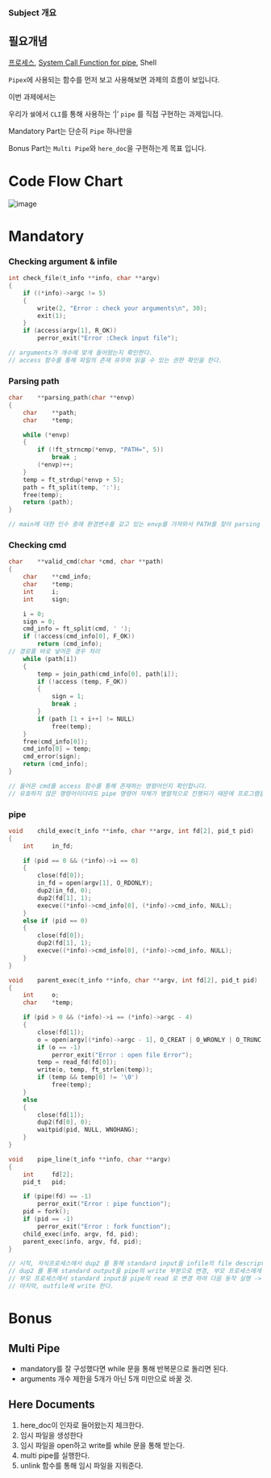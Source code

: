 ### Subject  개요

## 필요개념

[프로세스](https://www.notion.so/Process-0ec2d67ca2864642aeddaedb752884c4?pvs=4), [System Call Function for pipe](https://www.notion.so/pipex-478409ba6fd7467285dcb79ff0e114d2?pvs=4), Shell

`Pipex`에 사용되는 함수를 먼저 보고 사용해보면 과제의 흐름이 보입니다.

이번 과제에서는

우리가 `쉘`에서 `CLI`를 통해 사용하는 ‘|’ `pipe` 를 직접 구현하는 과제입니다.

Mandatory Part는 단순히 `Pipe` 하나만을

Bonus Part는 `Multi Pipe`와 `here_doc`을 구현하는게 목표 입니다.

# Code Flow Chart
![image](https://github.com/AriSongYe/pipex/assets/82326075/c06f60c2-a37b-4244-95a5-c344055d258b)


# Mandatory

### Checking argument & infile

```c
int	check_file(t_info **info, char **argv)
{
	if ((*info)->argc != 5)
	{
		write(2, "Error : check your arguments\n", 30);
		exit(1);
	}
	if (access(argv[1], R_OK))
		perror_exit("Error :Check input file");

// arguments가 개수에 맞게 들어왔는지 확인한다.
// access 함수를 통해 파일의 존재 유무와 읽을 수 있는 권한 확인을 한다.
```

### Parsing path

```c
char	**parsing_path(char **envp)
{
	char	**path;
	char	*temp;

	while (*envp)
	{
		if (!ft_strncmp(*envp, "PATH=", 5))
			break ;
		(*envp)++;
	}
	temp = ft_strdup(*envp + 5);
	path = ft_split(temp, ':');
	free(temp);
	return (path);
}

// main에 대한 인수 중에 환경변수를 갖고 있는 envp를 가져와서 PATH를 찾아 parsing 합니다.
```

### Checking cmd

```c
char	**valid_cmd(char *cmd, char **path)
{
	char	**cmd_info;
	char	*temp;
	int		i;
	int		sign;

	i = 0;
	sign = 0;
	cmd_info = ft_split(cmd, ' ');
	if (!access(cmd_info[0], F_OK))
		return (cmd_info);
// 경로를 바로 넣어준 경우 처리
	while (path[i])
	{
		temp = join_path(cmd_info[0], path[i]);
		if (!access (temp, F_OK))
		{
			sign = 1;
			break ;
		}
		if (path [1 + i++] != NULL)
			free(temp);
	}
	free(cmd_info[0]);
	cmd_info[0] = temp;
	cmd_error(sign);
	return (cmd_info);
}

// 들어온 cmd를 access 함수를 통해 존재하는 명령어인지 확인합니다.
// 유효하지 않은 명령어이더라도 pipe 명령어 자체가 병렬적으로 진행되기 때문에 프로그램을 종료하지 않습니다.
```

### pipe

```c
void	child_exec(t_info **info, char **argv, int fd[2], pid_t pid)
{
	int		in_fd;

	if (pid == 0 && (*info)->i == 0)
	{
		close(fd[0]);
		in_fd = open(argv[1], O_RDONLY);
		dup2(in_fd, 0);
		dup2(fd[1], 1);
		execve((*info)->cmd_info[0], (*info)->cmd_info, NULL);
	}
	else if (pid == 0)
	{
		close(fd[0]);
		dup2(fd[1], 1);
		execve((*info)->cmd_info[0], (*info)->cmd_info, NULL);
	}
}

void	parent_exec(t_info **info, char **argv, int fd[2], pid_t pid)
{
	int		o;
	char	*temp;

	if (pid > 0 && (*info)->i == (*info)->argc - 4)
	{
		close(fd[1]);
		o = open(argv[(*info)->argc - 1], O_CREAT | O_WRONLY | O_TRUNC, 0644);
		if (o == -1)
			perror_exit("Error : open file Error");
		temp = read_fd(fd[0]);
		write(o, temp, ft_strlen(temp));
		if (temp && temp[0] != '\0')
			free(temp);
	}
	else
	{
		close(fd[1]);
		dup2(fd[0], 0);
		waitpid(pid, NULL, WNOHANG);
	}
}

void	pipe_line(t_info **info, char **argv)
{
	int		fd[2];
	pid_t	pid;

	if (pipe(fd) == -1)
		perror_exit("Error : pipe function");
	pid = fork();
	if (pid == -1)
		perror_exit("Error : fork function");
	child_exec(info, argv, fd, pid);
	parent_exec(info, argv, fd, pid);
}

// 시작, 자식프로세스에서 dup2 를 통해 standard input을 infile의 file descriptor로 변경
// dup2 를 통해 standard output을 pipe의 write 부분으로 변경, 부모 프로세스에게 전달
// 부모 프로세스에서 standard input을 pipe의 read 로 변경 하여 다음 동작 실행 -> 반복 
// 마지막, outfile에 write 한다.
```

# Bonus

## Multi Pipe

- mandatory를 잘 구성했다면 while 문을 통해 반복문으로 돌리면 된다.
- arguments 개수 제한을 5개가 아닌 5개 미만으로 바꿀 것.

## Here Documents

1. here_doc이 인자로 들어왔는지 체크한다.
2. 임시 파일을 생성한다
3. 임시 파일을 open하고 write를 while 문을 통해 받는다.
4. multi pipe를 실행한다.
5. unlink 함수를 통해 임시 파일을 지워준다.
